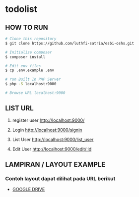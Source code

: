 # todolist

## HOW TO RUN ##
```bash
# Clone this repository
$ git clone https://github.com/luthfi-satria/esbi-oshs.git

# Initialize composer
$ composer install

# Edit env files
$ cp .env.example .env

# run Built In PHP Server
$ php -S localhost:9000

# Browse URL localhost:9000

```

## LIST URL
1. register user
[http://localhost:9000/](#)

2. Login
[http://localhost:9000/signin](#)

3. List User
[http://localhost:9000/list_user](#)

4. Edit User
[http://localhost:9000/edit/:id](#)


## LAMPIRAN / LAYOUT EXAMPLE
### Contoh layout dapat dilihat pada URL berikut
- [GOOGLE DRIVE](https://drive.google.com/drive/folders/1fp_91KFJtcTqSiBOo7ky4Y6QjXTZpKXC?usp=sharing)